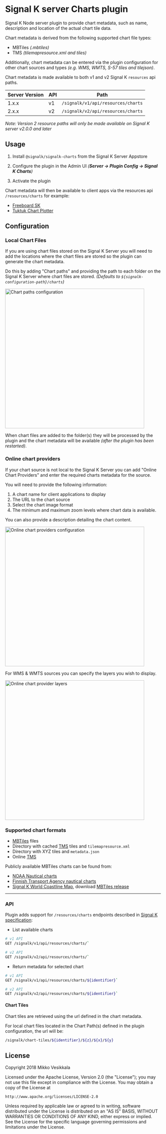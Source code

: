 # Signal K server Charts plugin

Signal K Node server plugin to provide chart metadata, such as name, description and location of the actual chart tile data.

Chart metadata is derived from the following supported chart file types:
- MBTiles _(.mbtiles)_
- TMS _(tilemapresource.xml and tiles)_

Additionally, chart metadata can be entered via the plugin configuration for other chart sources and types _(e.g. WMS, WMTS, S-57 tiles and tilejson)_.

Chart metadata is made available to both v1 and v2 Signal K `resources` api paths.

| Server Version | API | Path |
|--- |--- |--- |
| 1.x.x | v1 | `/signalk/v1/api/resources/charts` |
| 2.x.x | v2 | `/signalk/v2/api/resources/charts` |

    
_Note: Version 2 resource paths will only be made available on Signal K server v2.0.0 and later_

## Usage

1. Install `@signalk/signalk-charts` from the Signal K Server Appstore

2. Configure the plugin in the Admin UI _(**Server -> Plugin Config -> Signal K Charts**)_ 

3. Activate the plugin

Chart metadata will then be available to client apps via the resources api `/resources/charts` for example:
- [Freeboard SK](https://www.npmjs.com/package/@signalk/freeboard-sk)
- [Tuktuk Chart Plotter](https://www.npmjs.com/package/tuktuk-chart-plotter)


## Configuration


### Local Chart Files

If you are using chart files stored on the Signal K Server you will need to add the locations where the chart files are stored so the plugin can generate the chart metadata.

Do this by adding "Chart paths" and providing the path to each folder on the Signal K Server where chart files are stored. _(Defaults to `${signalk-configuration-path}/charts`)_

<img src="https://user-images.githubusercontent.com/1435910/39382493-57c1e4dc-4a6e-11e8-93e1-cedb4c7662f4.png" alt="Chart paths configuration" width="450"/>

When chart files are added to the folder(s) they will be processed by the plugin and the chart metadata will be available _(after the plugin has been restarted)_.


### Online chart providers

If your chart source is not local to the Signal K Server you can add "Online Chart Providers" and enter the required charts metadata for the source.

You will need to provide the following information:
1. A chart name for client applications to display
2. The URL to the chart source
3. Select the chart image format
4. The minimum and maximum zoom levels where chart data is available.

You can also provide a description detailing the chart content.

<img src="https://github.com/user-attachments/assets/77cb3aaf-5471-4e55-b05d-aad70cacab6a" alt="Online chart providers configuration" width="450"/>

For WMS & WMTS sources you can specify the layers you wish to display.

<img src="https://github.com/user-attachments/assets/b9bfba38-8468-4eca-aeb3-96a80fcbc7a6" alt="Online chart provider layers" width="450"/>


### Supported chart formats

- [MBTiles](https://github.com/mapbox/mbtiles-spec) files
- Directory with cached [TMS](https://wiki.osgeo.org/wiki/Tile_Map_Service_Specification) tiles and `tilemapresource.xml`
- Directory with XYZ tiles and `metadata.json`
- Online [TMS](https://wiki.osgeo.org/wiki/Tile_Map_Service_Specification)

Publicly available MBTiles charts can be found from:
- [NOAA Nautical charts](https://distribution.charts.noaa.gov/ncds/index.html)
- [Finnish Transport Agency nautical charts](https://github.com/vokkim/rannikkokartat-mbtiles)
- [Signal K World Coastline Map](https://github.com/netAction/signalk-world-coastline-map), download [MBTiles release](https://github.com/netAction/signalk-world-coastline-map/releases/download/v1.0/signalk-world-coastline-map-database.tgz)


---

### API

Plugin adds support for `/resources/charts` endpoints described in [Signal K specification](http://signalk.org/specification/1.0.0/doc/otherBranches.html#resourcescharts):

- List available charts

```bash
# v1 API
GET /signalk/v1/api/resources/charts/` 

# v2 API
GET /signalk/v2/api/resources/charts/` 
```

- Return metadata for selected chart

```bash
# v1 API
GET /signalk/v1/api/resources/charts/${identifier}` 

# v2 API
GET /signalk/v2/api/resources/charts/${identifier}` 
```

#### Chart Tiles
Chart tiles are retrieved using the url defined in the chart metadata.

For local chart files located in the Chart Path(s) defined in the plugin configuration, the url will be:

```bash
/signalk/chart-tiles/${identifier}/${z}/${x}/${y}
```

License
-------
Copyright 2018 Mikko Vesikkala

Licensed under the Apache License, Version 2.0 (the "License");
you may not use this file except in compliance with the License.
You may obtain a copy of the License at

    http://www.apache.org/licenses/LICENSE-2.0

Unless required by applicable law or agreed to in writing, software
distributed under the License is distributed on an "AS IS" BASIS,
WITHOUT WARRANTIES OR CONDITIONS OF ANY KIND, either express or implied.
See the License for the specific language governing permissions and
limitations under the License.
